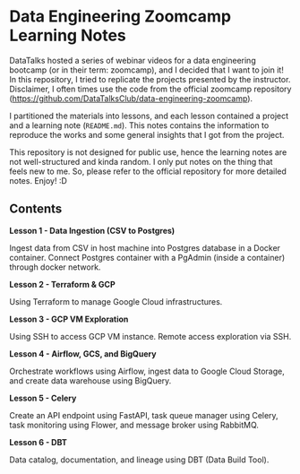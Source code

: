 # Data Engineering Zoomcamp Learning Notes

DataTalks hosted a series of webinar videos for a data engineering bootcamp (or in their term: zoomcamp), and I decided that I want to join it! In this repository, I tried to replicate the projects presented by the instructor. Disclaimer, I often times use the code from the official zoomcamp repository (https://github.com/DataTalksClub/data-engineering-zoomcamp).

I partitioned the materials into lessons, and each lesson contained a project and a learning note (`README.md`). This notes contains the information to reproduce the works and some general insights that I got from the project.

This repository is not designed for public use, hence the learning notes are not well-structured and kinda random. I only put notes on the thing that feels new to me. So, please refer to the official repository for more detailed notes. Enjoy! :D

## Contents
**Lesson 1 - Data Ingestion (CSV to Postgres)**

Ingest data from CSV in host machine into Postgres database in a Docker container. Connect Postgres container with a PgAdmin (inside a container) through docker network.

**Lesson 2 - Terraform & GCP**

Using Terraform to manage Google Cloud infrastructures.

**Lesson 3 - GCP VM Exploration**

Using SSH to access GCP VM instance. Remote access exploration via SSH.

**Lesson 4 - Airflow, GCS, and BigQuery**

Orchestrate workflows using Airflow, ingest data to Google Cloud Storage, and create data warehouse using BigQuery.

**Lesson 5 - Celery**

Create an API endpoint using FastAPI, task queue manager using Celery, task monitoring using Flower, and message broker using RabbitMQ.

**Lesson 6 - DBT**

Data catalog, documentation, and lineage using DBT (Data Build Tool).